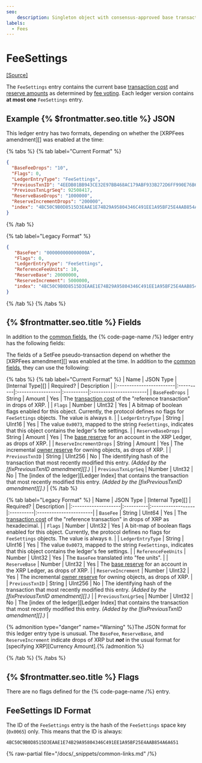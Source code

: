 ```yaml
---
seo:
    description: Singleton object with consensus-approved base transaction cost and reserve requirements.
labels:
  - Fees
---
```

# FeeSettings
[[Source]](https://github.com/XRPLF/rippled/blob/f64cf9187affd69650907d0d92e097eb29693945/include/xrpl/protocol/detail/ledger_entries.macro#L297-L309 "Source")

The `FeeSettings` entry contains the current base [transaction cost](../../../../concepts/transactions/transaction-cost.md) and [reserve amounts](../../../../concepts/accounts/reserves.md) as determined by [fee voting](../../../../concepts/consensus-protocol/fee-voting.md). Each ledger version contains **at most one** `FeeSettings` entry.

## Example {% $frontmatter.seo.title %} JSON

This ledger entry has two formats, depending on whether the [XRPFees amendment][] was enabled at the time:

{% tabs %}
{% tab label="Current Format" %}
```json
{
  "BaseFeeDrops": "10",
  "Flags": 0,
  "LedgerEntryType": "FeeSettings",
  "PreviousTxnID": "4EEDB01BB943CE32E97BB468AC179ABF933B272D6FF990E76B6721FB48E069FC",
  "PreviousTxnLgrSeq": 92508417,
  "ReserveBaseDrops": "1000000",
  "ReserveIncrementDrops": "200000",
  "index": "4BC50C9B0D8515D3EAAE1E74B29A95804346C491EE1A95BF25E4AAB854A6A651"
}
```
{% /tab %}

{% tab label="Legacy Format" %}
```json
{
   "BaseFee": "000000000000000A",
   "Flags": 0,
   "LedgerEntryType": "FeeSettings",
   "ReferenceFeeUnits": 10,
   "ReserveBase": 20000000,
   "ReserveIncrement": 5000000,
   "index": "4BC50C9B0D8515D3EAAE1E74B29A95804346C491EE1A95BF25E4AAB854A6A651"
}
```
{% /tab %}
{% /tabs %}

## {% $frontmatter.seo.title %} Fields

In addition to the [common fields](../common-fields.md), the {% code-page-name /%} ledger entry has the following fields:

The fields of a SetFee pseudo-transaction depend on whether the [XRPFees amendment][] was enabled at the time. In addition to the [common fields](./pseudo-transaction-types.md), they can use the following:

{% tabs %}
{% tab label="Current Format" %}
| Name                    | JSON Type | [Internal Type][] | Required? | Description            |
|:------------------------|:----------|:------------------|:----------|:-----------------------|
| `BaseFeeDrops`          | String    | Amount            | Yes       | The [transaction cost](../../../../concepts/transactions/transaction-cost.md) of the "reference transaction" in drops of XRP. |
| `Flags`                 | Number    | UInt32            | Yes       | A bitmap of boolean flags enabled for this object. Currently, the protocol defines no flags for `FeeSettings` objects. The value is always `0`. |
| `LedgerEntryType`       | String    | UInt16            | Yes       | The value `0x0073`, mapped to the string `FeeSettings`, indicates that this object contains the ledger's fee settings. |
| `ReserveBaseDrops`      | String    | Amount            | Yes       | The [base reserve](../../../../concepts/accounts/reserves.md#base-reserve-and-owner-reserve) for an account in the XRP Ledger, as drops of XRP. |
| `ReserveIncrementDrops` | String    | Amount            | Yes       | The incremental [owner reserve](../../../../concepts/accounts/reserves.md#base-reserve-and-owner-reserve) for owning objects, as drops of XRP. |
| `PreviousTxnID`         | String    | UInt256           | No        | The identifying hash of the transaction that most recently modified this entry. _(Added by the [fixPreviousTxnID amendment][].)_ |
| `PreviousTxnLgrSeq` | Number    | UInt32            | No        | The [index of the ledger][Ledger Index] that contains the transaction that most recently modified this entry. _(Added by the [fixPreviousTxnID amendment][].)_ |
{% /tab %}

{% tab label="Legacy Format" %}
| Name                | JSON Type | [Internal Type][] | Required? | Description            |
|:--------------------|:----------|:------------------|:----------|:-----------------------|
| `BaseFee`           | String    | UInt64            | Yes       | The [transaction cost](../../../../concepts/transactions/transaction-cost.md) of the "reference transaction" in drops of XRP as hexadecimal. |
| `Flags`             | Number    | UInt32            | Yes       | A bit-map of boolean flags enabled for this object. Currently, the protocol defines no flags for `FeeSettings` objects. The value is always `0`. |
| `LedgerEntryType`   | String    | UInt16            | Yes       | The value `0x0073`, mapped to the string `FeeSettings`, indicates that this object contains the ledger's fee settings. |
| `ReferenceFeeUnits` | Number    | UInt32            | Yes       | The `BaseFee` translated into "fee units". |
| `ReserveBase`       | Number    | UInt32            | Yes       | The [base reserve](../../../../concepts/accounts/reserves.md#base-reserve-and-owner-reserve) for an account in the XRP Ledger, as drops of XRP. |
| `ReserveIncrement`  | Number    | UInt32            | Yes       | The incremental [owner reserve](../../../../concepts/accounts/reserves.md#base-reserve-and-owner-reserve) for owning objects, as drops of XRP. |
| `PreviousTxnID`     | String    | UInt256           | No        | The identifying hash of the transaction that most recently modified this entry. _(Added by the [fixPreviousTxnID amendment][].)_ |
| `PreviousTxnLgrSeq` | Number    | UInt32            | No        | The [index of the ledger][Ledger Index] that contains the transaction that most recently modified this entry. _(Added by the [fixPreviousTxnID amendment][].)_ |

{% admonition type="danger" name="Warning" %}The JSON format for this ledger entry type is unusual. The `BaseFee`, `ReserveBase`, and `ReserveIncrement` indicate drops of XRP but ***not*** in the usual format for [specifying XRP][Currency Amount].{% /admonition %}

{% /tab %}
{% /tabs %}


## {% $frontmatter.seo.title %} Flags

There are no flags defined for the {% code-page-name /%} entry.


## FeeSettings ID Format

The ID of the `FeeSettings` entry is the hash of the `FeeSettings` space key (`0x0065`) only. This means that the ID is always:

```
4BC50C9B0D8515D3EAAE1E74B29A95804346C491EE1A95BF25E4AAB854A6A651
```

{% raw-partial file="/docs/_snippets/common-links.md" /%}
